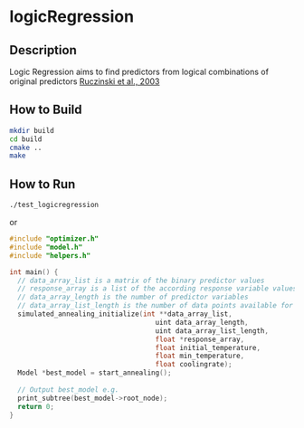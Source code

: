 # logicRegression
## Description
Logic Regression aims to find predictors from logical combinations of original predictors [Ruczinski et al., 2003](http://kooperberg.fhcrc.org/papers/2003logic.pdf)

## How to Build
```bash
mkdir build
cd build
cmake ..
make
```

## How to Run
```bash
./test_logicregression
```

or

```c
#include "optimizer.h"
#include "model.h"
#include "helpers.h"

int main() {
  // data_array_list is a matrix of the binary predictor values
  // response_array is a list of the according response variable values
  // data_array_length is the number of predictor variables
  // data_array_list_length is the number of data points available for fitting.
  simulated_annealing_initialize(int **data_array_list,
                                    uint data_array_length,
                                    uint data_array_list_length,
                                    float *response_array,
                                    float initial_temperature,
                                    float min_temperature,
                                    float coolingrate);
  Model *best_model = start_annealing();
  
  // Output best_model e.g.
  print_subtree(best_model->root_node);
  return 0;
}
```
